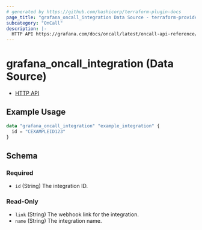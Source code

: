 ```yaml
---
# generated by https://github.com/hashicorp/terraform-plugin-docs
page_title: "grafana_oncall_integration Data Source - terraform-provider-grafana"
subcategory: "OnCall"
description: |-
  HTTP API https://grafana.com/docs/oncall/latest/oncall-api-reference/integrations/
---
```


# grafana_oncall_integration (Data Source)

* [HTTP API](https://grafana.com/docs/oncall/latest/oncall-api-reference/integrations/)

## Example Usage

```terraform
data "grafana_oncall_integration" "example_integration" {
  id = "CEXAMPLEID123"
}
```

<!-- schema generated by tfplugindocs -->
## Schema

### Required

- `id` (String) The integration ID.

### Read-Only

- `link` (String) The webhook link for the integration.
- `name` (String) The integration name.
